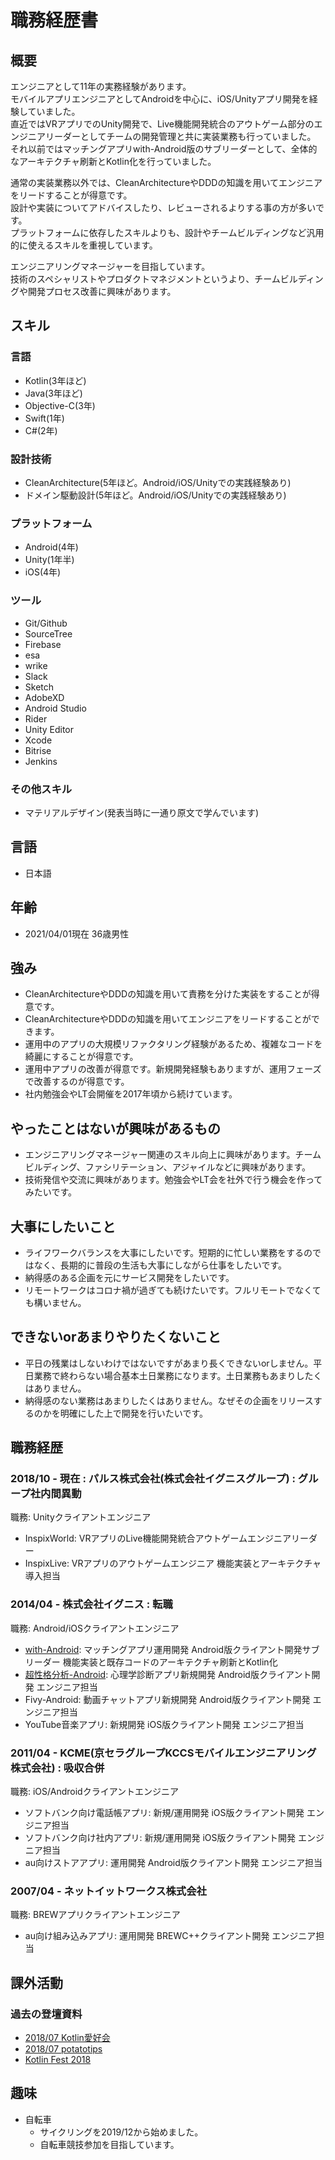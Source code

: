 # 職務経歴書

## 概要

エンジニアとして11年の実務経験があります。  
モバイルアプリエンジニアとしてAndroidを中心に、iOS/Unityアプリ開発を経験していました。  
直近ではVRアプリでのUnity開発で、Live機能開発統合のアウトゲーム部分のエンジニアリーダーとしてチームの開発管理と共に実装業務も行っていました。  
それ以前ではマッチングアプリwith-Android版のサブリーダーとして、全体的なアーキテクチャ刷新とKotlin化を行っていました。

通常の実装業務以外では、CleanArchitectureやDDDの知識を用いてエンジニアをリードすることが得意です。  
設計や実装についてアドバイスしたり、レビューされるよりする事の方が多いです。  
プラットフォームに依存したスキルよりも、設計やチームビルディングなど汎用的に使えるスキルを重視しています。

エンジニアリングマネージャーを目指しています。  
技術のスペシャリストやプロダクトマネジメントというより、チームビルディングや開発プロセス改善に興味があります。

## スキル
### 言語
- Kotlin(3年ほど)
- Java(3年ほど)
- Objective-C(3年)
- Swift(1年)
- C#(2年)

### 設計技術
- CleanArchitecture(5年ほど。Android/iOS/Unityでの実践経験あり)
- ドメイン駆動設計(5年ほど。Android/iOS/Unityでの実践経験あり)

### プラットフォーム

- Android(4年)
- Unity(1年半)
- iOS(4年)

### ツール
- Git/Github
- SourceTree
- Firebase
- esa
- wrike
- Slack
- Sketch
- AdobeXD
- Android Studio
- Rider
- Unity Editor
- Xcode
- Bitrise
- Jenkins

### その他スキル

- マテリアルデザイン(発表当時に一通り原文で学んでいます)

## 言語

- 日本語

## 年齢

- 2021/04/01現在 36歳男性

## 強み

- CleanArchitectureやDDDの知識を用いて責務を分けた実装をすることが得意です。
- CleanArchitectureやDDDの知識を用いてエンジニアをリードすることができます。
- 運用中のアプリの大規模リファクタリング経験があるため、複雑なコードを綺麗にすることが得意です。
- 運用中アプリの改善が得意です。新規開発経験もありますが、運用フェーズで改善するのが得意です。
- 社内勉強会やLT会開催を2017年頃から続けています。

## やったことはないが興味があるもの

- エンジニアリングマネージャー関連のスキル向上に興味があります。チームビルディング、ファシリテーション、アジャイルなどに興味があります。
- 技術発信や交流に興味があります。勉強会やLT会を社外で行う機会を作ってみたいです。

## 大事にしたいこと

- ライフワークバランスを大事にしたいです。短期的に忙しい業務をするのではなく、長期的に普段の生活も大事にしながら仕事をしたいです。
- 納得感のある企画を元にサービス開発をしたいです。
- リモートワークはコロナ禍が過ぎても続けたいです。フルリモートでなくても構いません。

## できないorあまりやりたくないこと

- 平日の残業はしないわけではないですがあまり長くできないorしません。平日業務で終わらない場合基本土日業務になります。土日業務もあまりしたくはありません。
- 納得感のない業務はあまりしたくはありません。なぜその企画をリリースするのかを明確にした上で開発を行いたいです。

## 職務経歴

### 2018/10 - 現在 : パルス株式会社(株式会社イグニスグループ) : グループ社内間異動

職務: Unityクライアントエンジニア
- InspixWorld: VRアプリのLive機能開発統合アウトゲームエンジニアリーダー
- InspixLive: VRアプリのアウトゲームエンジニア 機能実装とアーキテクチャ導入担当

### 2014/04 - 株式会社イグニス : 転職

職務: Android/iOSクライアントエンジニア
- [with-Android](https://with.is/welcome): マッチングアプリ運用開発 Android版クライアント開発サブリーダー 機能実装と既存コードのアーキテクチャ刷新とKotlin化
- [超性格分析-Android](https://play.google.com/store/apps/details?id=is.with.ignis.bigfive&hl=ja&gl=US): 心理学診断アプリ新規開発 Android版クライアント開発 エンジニア担当
- Fivy-Android: 動画チャットアプリ新規開発 Android版クライアント開発 エンジニア担当
- YouTube音楽アプリ: 新規開発 iOS版クライアント開発 エンジニア担当

### 2011/04 - KCME(京セラグループKCCSモバイルエンジニアリング株式会社) : 吸収合併

職務: iOS/Androidクライアントエンジニア
- ソフトバンク向け電話帳アプリ: 新規/運用開発 iOS版クライアント開発 エンジニア担当
- ソフトバンク向け社内アプリ: 新規/運用開発 iOS版クライアント開発 エンジニア担当
- au向けストアアプリ: 運用開発 Android版クライアント開発 エンジニア担当

### 2007/04 - ネットイットワークス株式会社

職務: BREWアプリクライアントエンジニア
- au向け組み込みアプリ: 運用開発 BREWC++クライアント開発 エンジニア担当

## 課外活動

### 過去の登壇資料
- [2018/07 Kotlin愛好会](https://speakerdeck.com/paraya3636/j2kkonbatawokasutamaizusuru)
- [2018/07 potatotips](https://speakerdeck.com/paraya3636/j2kkonbatawokasutamaizusuru-ver-5min)
- [Kotlin Fest 2018](https://speakerdeck.com/paraya3636/j2k-failure-story-unit)

## 趣味

- 自転車
  - サイクリングを2019/12から始めました。
  - 自転車競技参加を目指しています。
